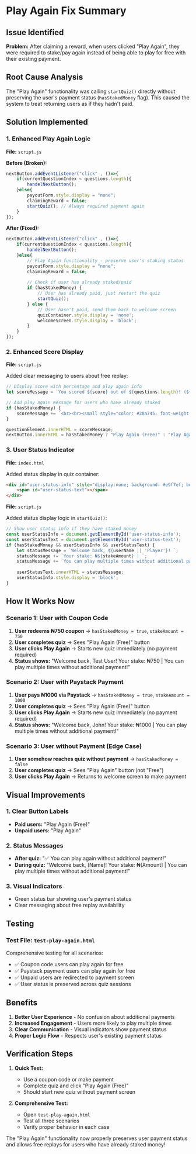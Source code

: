 # Play Again Fix Summary

## Issue Identified
**Problem:** After claiming a reward, when users clicked "Play Again", they were required to stake/pay again instead of being able to play for free with their existing payment.

## Root Cause Analysis
The "Play Again" functionality was calling `startQuiz()` directly without preserving the user's payment status (`hasStakedMoney` flag). This caused the system to treat returning users as if they hadn't paid.

## Solution Implemented

### 1. **Enhanced Play Again Logic**
**File:** `script.js`

**Before (Broken):**
```javascript
nextButton.addEventListener("click" , ()=>{
    if(currentQuestionIndex < questions.length){
        handelNextButton();
    }else{
        payoutForm.style.display = "none";
        claimingReward = false;
        startQuiz(); // Always required payment again
    }
});
```

**After (Fixed):**
```javascript
nextButton.addEventListener("click" , ()=>{
    if(currentQuestionIndex < questions.length){
        handelNextButton();
    }else{
        // Play Again functionality - preserve user's staking status
        payoutForm.style.display = "none";
        claimingReward = false;
        
        // Check if user has already staked/paid
        if (hasStakedMoney) {
            // User has already paid, just restart the quiz
            startQuiz();
        } else {
            // User hasn't paid, send them back to welcome screen
            quizContainer.style.display = 'none';
            welcomeScreen.style.display = 'block';
        }
    }
});
```

### 2. **Enhanced Score Display**
**File:** `script.js`

Added clear messaging to users about free replay:
```javascript
// Display score with percentage and play again info
let scoreMessage = `You scored ${score} out of ${questions.length}! (${percentage}%)`;

// Add play again message for users who have already staked
if (hasStakedMoney) {
    scoreMessage += `<br><br><small style="color: #28a745; font-weight: bold;">✅ You can play again without additional payment!</small>`;
}

questionElement.innerHTML = scoreMessage;
nextButton.innerHTML = hasStakedMoney ? "Play Again (Free)" : "Play Again";
```

### 3. **User Status Indicator**
**File:** `index.html`

Added status display in quiz container:
```html
<div id="user-status-info" style="display:none; background: #e9f7ef; border: 1px solid #28a745; border-radius: 5px; padding: 10px; margin-bottom: 15px; text-align: center;">
    <span id="user-status-text"></span>
</div>
```

**File:** `script.js`

Added status display logic in `startQuiz()`:
```javascript
// Show user status info if they have staked money
const userStatusInfo = document.getElementById('user-status-info');
const userStatusText = document.getElementById('user-status-text');
if (hasStakedMoney && userStatusInfo && userStatusText) {
    let statusMessage = `Welcome back, ${userName || 'Player'}! `;
    statusMessage += `Your stake: ₦${stakeAmount} | `;
    statusMessage += `You can play multiple times without additional payment!`;
    
    userStatusText.innerHTML = statusMessage;
    userStatusInfo.style.display = 'block';
}
```

## How It Works Now

### Scenario 1: User with Coupon Code
1. **User redeems ₦750 coupon** → `hasStakedMoney = true`, `stakeAmount = 750`
2. **User completes quiz** → Sees "Play Again (Free)" button
3. **User clicks Play Again** → Starts new quiz immediately (no payment required)
4. **Status shows:** "Welcome back, Test User! Your stake: ₦750 | You can play multiple times without additional payment!"

### Scenario 2: User with Paystack Payment
1. **User pays ₦1000 via Paystack** → `hasStakedMoney = true`, `stakeAmount = 1000`
2. **User completes quiz** → Sees "Play Again (Free)" button
3. **User clicks Play Again** → Starts new quiz immediately (no payment required)
4. **Status shows:** "Welcome back, John! Your stake: ₦1000 | You can play multiple times without additional payment!"

### Scenario 3: User without Payment (Edge Case)
1. **User somehow reaches quiz without payment** → `hasStakedMoney = false`
2. **User completes quiz** → Sees "Play Again" button (not "Free")
3. **User clicks Play Again** → Returns to welcome screen to make payment

## Visual Improvements

### 1. **Clear Button Labels**
- **Paid users:** "Play Again (Free)"
- **Unpaid users:** "Play Again"

### 2. **Status Messages**
- **After quiz:** "✅ You can play again without additional payment!"
- **During quiz:** "Welcome back, [Name]! Your stake: ₦[Amount] | You can play multiple times without additional payment!"

### 3. **Visual Indicators**
- Green status bar showing user's payment status
- Clear messaging about free replay availability

## Testing

### Test File: `test-play-again.html`
Comprehensive testing for all scenarios:
- ✅ Coupon code users can play again for free
- ✅ Paystack payment users can play again for free  
- ✅ Unpaid users are redirected to payment screen
- ✅ User status is preserved across quiz sessions

## Benefits

1. **Better User Experience** - No confusion about additional payments
2. **Increased Engagement** - Users more likely to play multiple times
3. **Clear Communication** - Visual indicators show payment status
4. **Proper Logic Flow** - Respects user's existing payment status

## Verification Steps

1. **Quick Test:**
   - Use a coupon code or make payment
   - Complete quiz and click "Play Again (Free)"
   - Should start new quiz without payment screen

2. **Comprehensive Test:**
   - Open `test-play-again.html`
   - Test all three scenarios
   - Verify proper behavior in each case

The "Play Again" functionality now properly preserves user payment status and allows free replays for users who have already staked money!